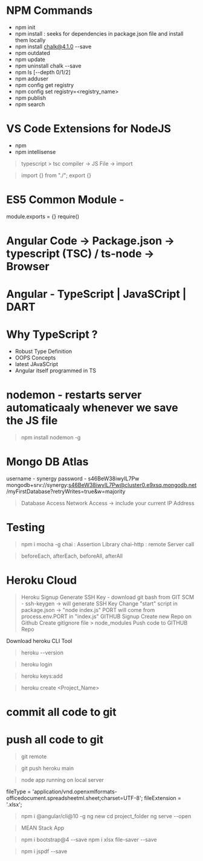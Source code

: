 # NPM Commands
- npm init
- npm install : seeks for dependencies in package.json file and install them locally
- npm install chalk@4.1.0 --save
- npm outdated
- npm update
- npm uninstall chalk --save
- npm ls [--depth 0/1/2]
- npm adduser
- npm config get registry
- npm config set registry=<registry_name>
- npm publish
- npm search

# VS Code Extensions for NodeJS
- npm 
- npm intellisense


<!-- > ng serve --port="4000" --prod --base-href="" -->
<!-- http://localhost:4200 -->


> typescript > tsc compiler -> JS File -> import

<!-- ES6 module import -->
> import {} from "./";
> export {}

# ES5 Common Module - 
module.exports = {}
require()

# Angular Code -> Package.json -> typescript (TSC) / ts-node -> Browser

# Angular - TypeScript | JavaSCript | DART
# Why TypeScript ?
 - Robust Type Definition
 - OOPS Concepts
 - latest JAvaSCript 
 - Angular itself programmed in TS


 # nodemon - restarts server automaticaaly whenever we save the JS file
> npm install nodemon -g

# Mongo DB Atlas
username - synergy
password - s46BeW38iwyIL7Pw 
mongodb+srv://synergy:s46BeW38iwyIL7Pw@cluster0.e9xsq.mongodb.net/myFirstDatabase?retryWrites=true&w=majority

> Database Access
> Network Access -> include your current IP Address


# Testing 
> npm i mocha -g
> chai : Assertion Library
> chai-http : remote Server call

> beforeEach, afterEach, beforeAll, afterAll


# Heroku Cloud

> Heroku Signup
> Generate SSH Key
    - download git bash from GIT SCM
    - ssh-keygen -> will generate SSH Key
> Change "start" script in package.json -> "node index.js"
> PORT will come from process.env.PORT in "index.js"
> GITHUB Signup
> Create new Repo on Github
> Create gitignore file > node_modules
> Push code to GITHUB Repo



Download heroku CLI Tool

> heroku --version

> heroku login

> heroku keys:add

> heroku create <Project_Name>

# commit all code to git

# push all code to git

> git remote

> git push heroku main

<!-- Nodemon, mocha -->





> node app running on local server





fileType = 'application/vnd.openxmlformats-officedocument.spreadsheetml.sheet;charset=UTF-8';
  fileExtension = '.xlsx';



  > npm i @angular/cli@10 -g
  > ng new <projectName>
  > cd project_folder
  > ng serve --open

  > MEAN Stack App

  > npm i bootstrap@4 --save
  > npm i xlsx file-saver --save

  > npm i jspdf --save

  <!-- 
  const pdf = new jsPDF();
  pdf.doc()
  pdf.save() 
  -->